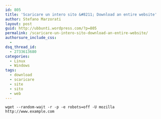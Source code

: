 ```yaml
---
id: 805
title: 'Scaricare un intero sito &#8211; Download an entire website'
author: Stefano Marzorati
layout: post
guid: http://ubbunti.wordpress.com/?p=805
permalink: /scaricare-un-intero-sito-download-an-entire-website/
authorsure_include_css:
  - 
dsq_thread_id:
  - 2733613680
categories:
  - Linux
  - Windows
tags:
  - download
  - scaricare
  - site
  - sito
  - web
---
```

`wget --random-wait -r -p -e robots=off -U mozilla http://www.example.com`